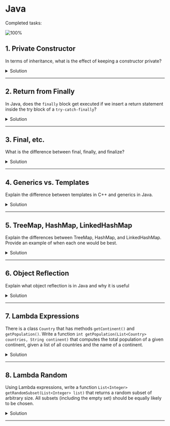 # Java

Completed tasks:

![100%](https://progress-bar.xyz/100)

## 1. Private Constructor

In terms of inheritance, what is the effect of keeping a constructor private?

<details>
<summary>Solution</summary>

We can hide the constructor from the outside world, but we can still create an instance of the class using the internal
static class, for example.
Useful for creating a builder or singleton pattern.

#### Implementation

```java
public class MyClass {
    public int num = 1;

    private MyClass() {
    }

    private MyClass(int num) {
        this.num = num;
    }

    static class Builder extends MyClass {
        public Builder() {
            super(14);
        }
    }
}

public class Main {
    static void main(String[] args) {
        System.out.println(new MyClass.Builder().num); // 14
    }
}
```

</details>

<hr/>

## 2. Return from Finally

In Java, does the `finally` block get executed if we insert a return statement inside the try block of a
`try-catch-finally`?

<details>
<summary>Solution</summary>

Yes, the `finally` block will be executed anyway.

It is better shown in compiled bytecode.
If we have a return statement inside `finally` block, then we execute every branch,
store the result values, but always will return a statement in finally. If the final block doesn't have a return
statement, then we will return the value from the try or catch block.

The only case when the final block will not be executed is when an unhandled error occurs. Like JVM stops or Thread is
killed.

#### Implementation

Original code:

```java
public class FinallyBlock {
    @SuppressWarnings("ConstantValue")
    int someExceptionMethod() {
        if (true) {
            throw new RuntimeException("Some exception");
        }
        return 42;
    }

    int someMethod() {
        return 42;
    }

    @SuppressWarnings({"finally", "ReturnInsideFinallyBlock"})
    int withFinallyBlock() {
        try {
            System.out.println("Executing someMethod");
            return someExceptionMethod();
        } catch (Exception exception) {
            System.out.println("Exception caught: " + exception.getMessage());
            return someMethod();
        } finally {
            System.out.println("Finally executed");
            return 0;
        }
    }

    static void main() {
        FinallyBlock finallyBlock = new FinallyBlock();
        System.out.println(finallyBlock.withFinallyBlock());
    }
}
```

Compiled bytecode:

```java
public class FinallyBlock {
    int someExceptionMethod() {
        throw new RuntimeException("Some exception");
    }

    int someMethod() {
        return 42;
    }

    @SuppressWarnings({"finally", "ReturnInsideFinallyBlock"})
    int withFinallyBlock() {
        try {
            System.out.println("Executing someMethod");
            int var1 = this.someExceptionMethod(); // return is erased
            // return this.someExceptionMethod();; // if finally block doesn't have a return statement
        } catch (Exception exception) {
            System.out.println("Exception caught: " + exception.getMessage());
            int var2 = this.someMethod(); // return is erased
            // return this.someMethod(); // if finally block doesn't have a return statement
        } finally {
            System.out.println("Finally executed");
            return 0; // always use finally return statement if present
        }
    }

    static void main() {
        FinallyBlock finallyBlock = new FinallyBlock();
        System.out.println(finallyBlock.withFinallyBlock());
    }
}
```

</details>

<hr/>

## 3. Final, etc.

What is the difference between final, finally, and finalize?

<details>
<summary>Solution</summary>

`final` - is a marker of a class, method, or a variable that can't be overridden.

`finally` - is a block of code that will be executed after `try-catch-finally` block.

`finalize` - is a method called when an object is garbage collected. Shall be used as a cleanup point. BUT it is marked
for removal in Java 9, it actually creates a number of issues with gc. So java has moved to another approach using
`java.lang.ref.Cleaner` and `java.lang.ref.PhantomReference`.

#### Implementation

```java
public class FinalDifference {
    @SuppressWarnings({"removal", "FinalizeCalledExplicitly"})
    final void tryToFinalize() {
        System.out.println("Call to finalize");
        try {
            this.finalize();
        } catch (Throwable e) {
            throw new RuntimeException(e);
        } finally {
            System.out.println("Finalize finished");
        }
    }

    static void main() {
        FinalDifference finalDifference = new FinalDifference();
        finalDifference.tryToFinalize();
    }
}
```

</details>

<hr/>

## 4. Generics vs. Templates

Explain the difference between templates in C++ and generics in Java.

<details>
<summary>Solution</summary>

In C++, templates are compile-time types, while in Java, generics are runtime types.

In C++, after compilation, templates are replaced with concrete types, which helps ensure type safety. Even at runtime,
we know exactly what type we are working with.

In Java, however, type erasure occurs, so we don’t know the exact type at runtime. We need to perform casting to make
sure we are working with the correct type.

So C++ can and java can't:

- Use primitive types in templates
- Create an instance of a template type
- Use static class in template, because C++ will compile two different versions of class.

</details>
<hr/>

## 5. TreeMap, HashMap, LinkedHashMap

Explain the differences between TreeMap, HashMap, and LinkedHashMap. Provide an example of when each one would be best.

<details>
<summary>Solution</summary>

`TreeMap` - is a sorted map (balanced tree (red-black tree in case of java)), which means that keys are always sorted.
Keys should implement `Comparable` interface.

`HashMap` - store keys in the hash table, so it doesn't have an order, but it uses a tree node in case of collisions (if
a threshold is reached).

`LinkedHashMap` - store keys in the hash table, so it doesn't have an order, but every entry stores a link to the
previous and next entry (double linked list).

#### Implementation

```java

public class MapUsage {
    TreeMap<String, String> treeMap = new TreeMap<>();
    HashMap<String, String> hashMap = new HashMap<>();
    LinkedHashMap<String, String> linkedHashMap = new LinkedHashMap<>();

    static void main() {
        MapUsage mapUsage = new MapUsage();
        mapUsage.treeMapUsage();
        mapUsage.hashMapUsage();
        mapUsage.linkedHashMapUsage();
    }

    private void treeMapUsage() {
        for (int i = 0; i < 5; i++) {
            treeMap.put("" + i, "value" + i); // O(log(n))
        }

        for (String key : treeMap.descendingKeySet()) { // keys are always sorted
            System.out.println(key);
        }

        System.out.printf(treeMap.get("1")); // O(log(n)) - this map doesn't use hash methods, so we have to traverse the whole tree
    }

    private void hashMapUsage() {
        for (int i = 0; i < 5; i++) {
            hashMap.put("" + i, "value" + i); // O(1)
        }

        // keys are stored in the hash table, so it doesn't have an order,
        // but it can be transformed in a tree in case of collisions
        for (String key : hashMap.keySet()) {
            System.out.println(key);
        }

        System.out.println(hashMap.get("1")); // O(1) - amortized cost, but O(log(n)) in case of collisions
    }

    private void linkedHashMapUsage() {
        for (int i = 0; i < 5; i++) {
            linkedHashMap.put("" + i, "value" + i); // O(1) - but entry stores a link to the previous entry and next (double linked list)
        }

        // keys are stored in the hash table, so it doesn't have an order,
        // but it can be transformed in a tree in case of collisions
        for (String key : linkedHashMap.sequencedKeySet()) { // Just get the first inserted entry and iterate over
            System.out.println(key);
        }

        System.out.println(linkedHashMap.get("1"));  // O(1) - amortized cost, but O(log(n)) in case of collisions, traditional hashmap
    }
}
```

</details>
<hr/>

## 6. Object Reflection

Explain what object reflection is in Java and why it is useful

<details>
<summary>Solution</summary>

Object reflection is a way to access and manipulate objects at runtime. We can investigate the object metadata and
manipulate it. In some cases it can be used to bypass security restrictions. For example, we can call a private method
by
it's String name or read a private value of the object. But it is often a bad practice.

It can be used for a good reason, for example, to create a dynamic proxy, profiling, logging, testing. It is often used
in Annotation Processing.

#### Implementation

```java
public interface ExampleProcessor {
    String processData(String input);
}

class ExampleProcessorFirst implements ExampleProcessor {
    public String processData(String input) {
        return "Processed: " + input.toUpperCase();
    }

    public String firstName() {
        return "I'm first";
    }
}

class ExampleProcessorSecond implements ExampleProcessor {
    public String processData(String input) {
        return "Processed: " + input.toUpperCase();
    }

    public String secondName() {
        return "I'm second";
    }
}

public class ExampleProcessorFactory {
    public static ExampleProcessor getExampleProcessor(boolean isFirst) {
        if (isFirst) {
            return new ExampleProcessorFirst();
        } else {
            return new ExampleProcessorSecond();
        }
    }
}

public class ReflectionExample {
    static void main() {
        Object someProcessor = ExampleProcessorFactory.getExampleProcessor(false);

        // We don't know the class type at compile time
        Class<?> clazz = someProcessor.getClass();
        System.out.println("Class Name: " + clazz.getName());

        Arrays.stream(clazz.getMethods()).forEach(m -> {

            try {
                Class<?>[] parameterTypes = m.getParameterTypes();

                if (m.getDeclaringClass().getSimpleName().equals(clazz.getSimpleName())) {
                    System.out.println("I have a method: " + m.getName());

                    if (parameterTypes.length == 1 && parameterTypes[0].getName().equals("java.lang.String")) {
                        Object result = m.invoke(someProcessor, "Hello Reflection!");
                        // Print result (if the method returns something)
                        System.out.println("Result: " + result);
                    } else {
                        Object result = m.invoke(someProcessor);
                        System.out.println(result);
                    }
                }

            } catch (Exception e) {
                System.out.println("Exception caught: " + e.getMessage());
            }
        });
    }
}
```

</details>

<hr/>

## 7. Lambda Expressions

There is a class `Country` that has methods `getContinent()` and `getPopulation()`. Write a function
`int getPopulation(List<Country> countries, String continent)` that computes the total population of a given continent,
given a list of all countries and the name of
a continent.

<details>
<summary>Solution</summary>

It's simple, just filter countries by continent, map stream to int stream of population, and sum it.

#### Implementation

```java
public class Country {
    String name;
    String continent;
    public int population;

    public Country(String name, String continent, int population) {
        this.name = name;
        this.continent = continent;
        this.population = population;
    }
}

public class CountryProcessor {
    static void main() {
        List<Country> countries = new ArrayList<>();
        countries.add(new Country("Russia", "Europe", 100_000_000));
        countries.add(new Country("USA", "North America", 300_000_000));
        countries.add(new Country("China", "Asia", 2_000_000_000));
        countries.add(new Country("Japan", "Asia", 120_000_000));
        countries.add(new Country("France", "Europe", 60_000_000));
        countries.add(new Country("Germany", "Europe", 80_000_000));
        countries.add(new Country("Italy", "Europe", 600_000_000));

        System.out.println("Europe: " + getPopulation(countries, "Europe"));
        System.out.println("Asia: " + getPopulation(countries, "Asia"));
    }

    static int getPopulation(List<Country> countries, String continent) {
        return countries.stream().filter(country -> continent.equals(country.continent))
                .mapToInt(country -> country.population)
                .sum();
    }
}
```

</details>

<hr/>

## 8. Lambda Random

Using Lambda expressions, write a function `List<Integer> getRandomSubset(List<Integer> list)` that returns a random
subset of arbitrary size. All subsets (including the empty set) should be equally likely to be chosen.


<details>
<summary>Solution</summary>

It's simple, just filter stream by random boolean value. We assume that Random class provides us a real random boolean
value (it's not, but let's pretend it is).

#### Implementation

```java
public class LambdaRandom {

    static void main() {
        List<Integer> list = List.of(1, 2, 3, 4, 5, 6, 7, 8, 9, 10);
        getRandomSubset(list).forEach(System.out::println);
    }

    static List<Integer> getRandomSubset(List<Integer> list) {
        Random random = new Random();
        return list.stream()
                .filter(_ -> random.nextBoolean())
                .toList();
    }
}
```

</details>

<hr/>

